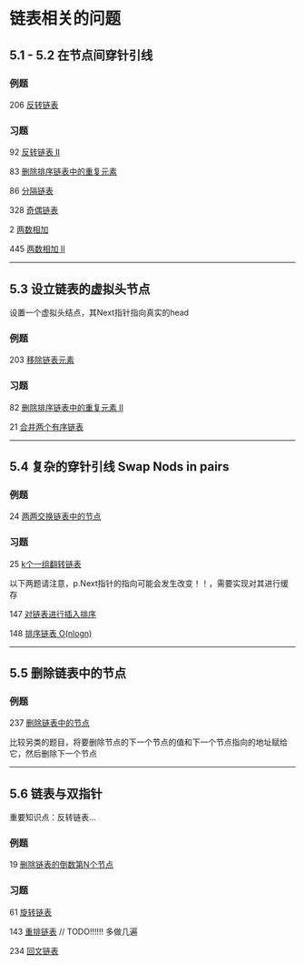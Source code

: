 # 链表相关的问题

## 5.1 - 5.2 在节点间穿针引线

### 例题

206 [反转链表](https://leetcode-cn.com/problems/reverse-linked-list/)

### 习题

92 [反转链表 II](https://leetcode-cn.com/problems/reverse-linked-list-ii/)

83 [删除排序链表中的重复元素](https://leetcode-cn.com/problems/remove-duplicates-from-sorted-list/)

86 [分隔链表](https://leetcode-cn.com/problems/partition-list/)

328 [奇偶链表](https://leetcode-cn.com/problems/odd-even-linked-list/)

2 [两数相加](https://leetcode-cn.com/problems/add-two-numbers/)

445 [两数相加 II](https://leetcode-cn.com/problems/add-two-numbers-ii/)

---

## 5.3 设立链表的虚拟头节点

设置一个虚拟头结点，其Next指针指向真实的head

### 例题

203 [移除链表元素](https://leetcode-cn.com/problems/remove-linked-list-elements/)

### 习题

82 [删除排序链表中的重复元素 II](https://leetcode-cn.com/problems/remove-duplicates-from-sorted-list-ii/)

21 [合并两个有序链表](https://leetcode-cn.com/problems/merge-two-sorted-lists/)

---

## 5.4 复杂的穿针引线 Swap Nods in pairs

### 例题

24 [两两交换链表中的节点](https://leetcode-cn.com/problems/swap-nodes-in-pairs/)

### 习题

25 [k个一组翻转链表](https://leetcode-cn.com/problems/reverse-nodes-in-k-group/)

以下两题请注意，p.Next指针的指向可能会发生改变！！，需要实现对其进行缓存

147 [对链表进行插入排序](https://leetcode-cn.com/problems/insertion-sort-list/)

148 [排序链表 O(nlogn)](https://leetcode-cn.com/problems/sort-list/)

---

## 5.5 删除链表中的节点

### 例题

237 [删除链表中的节点](https://leetcode-cn.com/problems/delete-node-in-a-linked-list/)

比较另类的题目，将要删除节点的下一个节点的值和下一个节点指向的地址赋给它，然后删除下一个节点

---

## 5.6 链表与双指针

重要知识点：反转链表...

### 例题

19 [删除链表的倒数第N个节点](https://leetcode-cn.com/problems/remove-nth-node-from-end-of-list/)

### 习题

61 [旋转链表](https://leetcode-cn.com/problems/rotate-list/)

143 [重排链表](https://leetcode-cn.com/problems/reorder-list/) // TODO!!!!!! 多做几遍

234 [回文链表](https://leetcode-cn.com/problems/palindrome-linked-list/)
